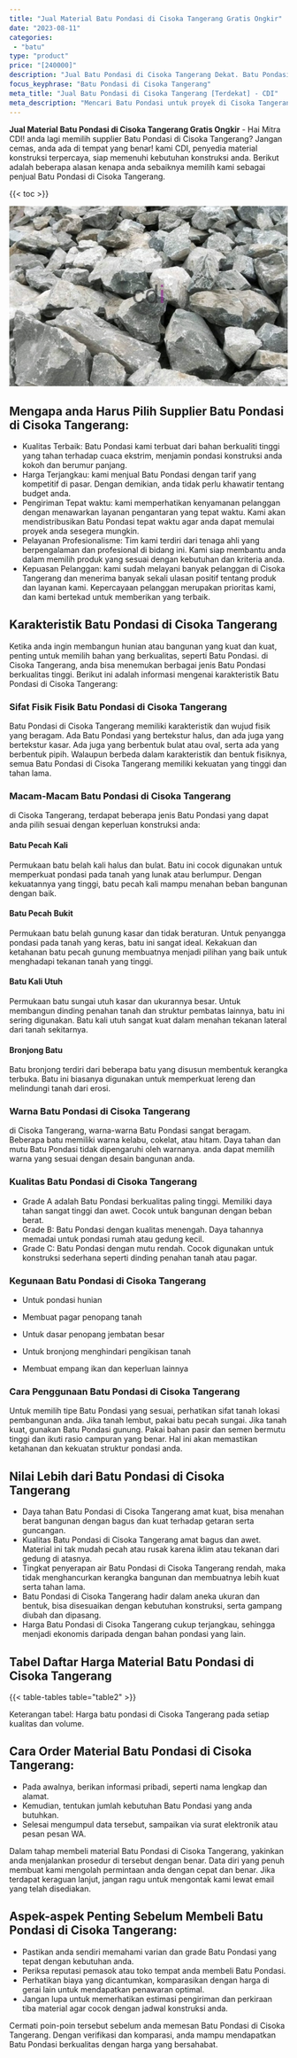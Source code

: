 ```yaml
---
title: "Jual Material Batu Pondasi di Cisoka Tangerang Gratis Ongkir"
date: "2023-08-11"
categories:
 - "batu"
type: "product"
price: "[240000]"
description: "Jual Batu Pondasi di Cisoka Tangerang Dekat. Batu Pondasi ini sering digunakan dalam proyek konstruksi sebagai pondasi bangunan yang kuat dan berkualitas. Silakan hubungi kami untuk informasi lebih lanjut."
focus_keyphrase: "Batu Pondasi di Cisoka Tangerang"
meta_title: "Jual Batu Pondasi di Cisoka Tangerang [Terdekat] - CDI"
meta_description: "Mencari Batu Pondasi untuk proyek di Cisoka Tangerang? Kami memiliki Batu Pondasi berkualitas untuk dasar bangunan. Dapatkan penawaran terbaik sekarang."
---
```


**Jual Material Batu Pondasi di Cisoka Tangerang Gratis Ongkir** - Hai Mitra CDI! anda lagi memilih supplier Batu Pondasi di Cisoka Tangerang? Jangan cemas, anda ada di tempat yang benar! kami CDI, penyedia material konstruksi terpercaya, siap memenuhi kebutuhan konstruksi anda. Berikut adalah beberapa alasan kenapa anda sebaiknya memilih kami sebagai penjual Batu Pondasi di Cisoka Tangerang.

{{< toc >}}

![Jual Material Batu Pondasi di Cisoka Tangerang Gratis Ongkir](/images/batu/batu-pondasi-34.jpg)

## Mengapa anda Harus Pilih Supplier Batu Pondasi di Cisoka Tangerang:

*   Kualitas Terbaik: Batu Pondasi kami terbuat dari bahan berkualiti tinggi yang tahan terhadap cuaca ekstrim, menjamin pondasi konstruksi anda kokoh dan berumur panjang.
*   Harga Terjangkau: kami menjual Batu Pondasi dengan tarif yang kompetitif di pasar. Dengan demikian, anda tidak perlu khawatir tentang budget anda.
*   Pengiriman Tepat waktu: kami memperhatikan kenyamanan pelanggan dengan menawarkan layanan pengantaran yang tepat waktu. Kami akan mendistribusikan Batu Pondasi tepat waktu agar anda dapat memulai proyek anda sesegera mungkin.
*   Pelayanan Profesionalisme: Tim kami terdiri dari tenaga ahli yang berpengalaman dan profesional di bidang ini. Kami siap membantu anda dalam memilih produk yang sesuai dengan kebutuhan dan kriteria anda.
*   Kepuasan Pelanggan: kami sudah melayani banyak pelanggan di Cisoka Tangerang dan menerima banyak sekali ulasan positif tentang produk dan layanan kami. Kepercayaan pelanggan merupakan prioritas kami, dan kami bertekad untuk memberikan yang terbaik.

## Karakteristik Batu Pondasi di Cisoka Tangerang

Ketika anda ingin membangun hunian atau bangunan yang kuat dan kuat, penting untuk memilih bahan yang berkualitas, seperti Batu Pondasi. di Cisoka Tangerang, anda bisa menemukan berbagai jenis Batu Pondasi berkualitas tinggi. Berikut ini adalah informasi mengenai karakteristik Batu Pondasi di Cisoka Tangerang:

### Sifat Fisik Fisik Batu Pondasi di Cisoka Tangerang

Batu Pondasi di Cisoka Tangerang memiliki karakteristik dan wujud fisik yang beragam. Ada Batu Pondasi yang bertekstur halus, dan ada juga yang bertekstur kasar. Ada juga yang berbentuk bulat atau oval, serta ada yang berbentuk pipih. Walaupun berbeda dalam karakteristik dan bentuk fisiknya, semua Batu Pondasi di Cisoka Tangerang memiliki kekuatan yang tinggi dan tahan lama.

### Macam-Macam Batu Pondasi di Cisoka Tangerang

di Cisoka Tangerang, terdapat beberapa jenis Batu Pondasi yang dapat anda pilih sesuai dengan keperluan konstruksi anda:

#### Batu Pecah Kali

Permukaan batu belah kali halus dan bulat. Batu ini cocok digunakan untuk memperkuat pondasi pada tanah yang lunak atau berlumpur. Dengan kekuatannya yang tinggi, batu pecah kali mampu menahan beban bangunan dengan baik.

#### Batu Pecah Bukit

Permukaan batu belah gunung kasar dan tidak beraturan. Untuk penyangga pondasi pada tanah yang keras, batu ini sangat ideal. Kekakuan dan ketahanan batu pecah gunung membuatnya menjadi pilihan yang baik untuk menghadapi tekanan tanah yang tinggi.

#### Batu Kali Utuh

Permukaan batu sungai utuh kasar dan ukurannya besar. Untuk membangun dinding penahan tanah dan struktur pembatas lainnya, batu ini sering digunakan. Batu kali utuh sangat kuat dalam menahan tekanan lateral dari tanah sekitarnya.

#### Bronjong Batu

Batu bronjong terdiri dari beberapa batu yang disusun membentuk kerangka terbuka. Batu ini biasanya digunakan untuk memperkuat lereng dan melindungi tanah dari erosi.

### Warna Batu Pondasi di Cisoka Tangerang

di Cisoka Tangerang, warna-warna Batu Pondasi sangat beragam. Beberapa batu memiliki warna kelabu, cokelat, atau hitam. Daya tahan dan mutu Batu Pondasi tidak dipengaruhi oleh warnanya. anda dapat memilih warna yang sesuai dengan desain bangunan anda.

### Kualitas Batu Pondasi di Cisoka Tangerang

*   Grade A adalah Batu Pondasi berkualitas paling tinggi. Memiliki daya tahan sangat tinggi dan awet. Cocok untuk bangunan dengan beban berat.
*   Grade B: Batu Pondasi dengan kualitas menengah. Daya tahannya memadai untuk pondasi rumah atau gedung kecil.
*   Grade C: Batu Pondasi dengan mutu rendah. Cocok digunakan untuk konstruksi sederhana seperti dinding penahan tanah atau pagar.

### Kegunaan Batu Pondasi di Cisoka Tangerang

*   Untuk pondasi hunian

*   Membuat pagar penopang tanah

*   Untuk dasar penopang jembatan besar

*   Untuk bronjong menghindari pengikisan tanah

*   Membuat empang ikan dan keperluan lainnya

### Cara Penggunaan Batu Pondasi di Cisoka Tangerang

Untuk memilih tipe Batu Pondasi yang sesuai, perhatikan sifat tanah lokasi pembangunan anda. Jika tanah lembut, pakai batu pecah sungai. Jika tanah kuat, gunakan Batu Pondasi gunung. Pakai bahan pasir dan semen bermutu tinggi dan ikuti rasio campuran yang benar. Hal ini akan memastikan ketahanan dan kekuatan struktur pondasi anda.

## Nilai Lebih dari Batu Pondasi di Cisoka Tangerang

*   Daya tahan Batu Pondasi di Cisoka Tangerang amat kuat, bisa menahan berat bangunan dengan bagus dan kuat terhadap getaran serta guncangan.
*   Kualitas Batu Pondasi di Cisoka Tangerang amat bagus dan awet. Material ini tak mudah pecah atau rusak karena iklim atau tekanan dari gedung di atasnya.
*   Tingkat penyerapan air Batu Pondasi di Cisoka Tangerang rendah, maka tidak menghancurkan kerangka bangunan dan membuatnya lebih kuat serta tahan lama.
*   Batu Pondasi di Cisoka Tangerang hadir dalam aneka ukuran dan bentuk, bisa disesuaikan dengan kebutuhan konstruksi, serta gampang diubah dan dipasang.
*   Harga Batu Pondasi di Cisoka Tangerang cukup terjangkau, sehingga menjadi ekonomis daripada dengan bahan pondasi yang lain.

## Tabel Daftar Harga Material Batu Pondasi di Cisoka Tangerang

{{< table-tables table="table2" >}}

Keterangan tabel: Harga batu pondasi di Cisoka Tangerang pada setiap kualitas dan volume.

## Cara Order Material Batu Pondasi di Cisoka Tangerang:

*   Pada awalnya, berikan informasi pribadi, seperti nama lengkap dan alamat.
*   Kemudian, tentukan jumlah kebutuhan Batu Pondasi yang anda butuhkan.
*   Selesai mengumpul data tersebut, sampaikan via surat elektronik atau pesan pesan WA.

Dalam tahap membeli material Batu Pondasi di Cisoka Tangerang, yakinkan anda menjalankan prosedur di tersebut dengan benar. Data diri yang penuh membuat kami mengolah permintaan anda dengan cepat dan benar. Jika terdapat keraguan lanjut, jangan ragu untuk mengontak kami lewat email yang telah disediakan.

## Aspek-aspek Penting Sebelum Membeli Batu Pondasi di Cisoka Tangerang:

*   Pastikan anda sendiri memahami varian dan grade Batu Pondasi yang tepat dengan kebutuhan anda.
*   Periksa reputasi pemasok atau toko tempat anda membeli Batu Pondasi.
*   Perhatikan biaya yang dicantumkan, komparasikan dengan harga di gerai lain untuk mendapatkan penawaran optimal.
*   Jangan lupa untuk memerhatikan estimasi pengiriman dan perkiraan tiba material agar cocok dengan jadwal konstruksi anda.

Cermati poin-poin tersebut sebelum anda memesan Batu Pondasi di Cisoka Tangerang. Dengan verifikasi dan komparasi, anda mampu mendapatkan Batu Pondasi berkualitas dengan harga yang bersahabat.